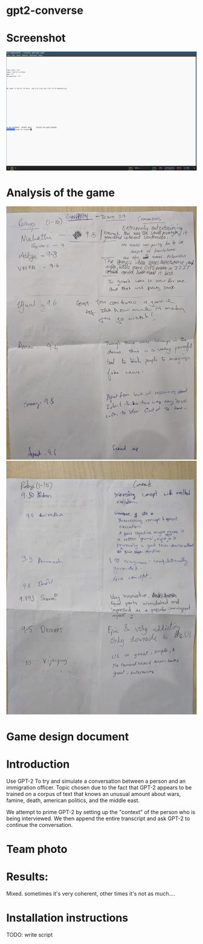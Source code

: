# gpt2-converse

# Screenshot
![screenshot](./screenshot.png)

# Analysis of the game

![feedback1](./feedback1.jpg)
![feedback2](./feedback2.jpg)

# Game design document

# Introduction

Use GPT-2 To try and simulate a conversation between a person and an immigration officer.
Topic chosen due to the fact that GPT-2 appears to be trained on a corpus of text that knows an
unusual amount about wars, famine, death, american politics, and the middle east.

We attempt to prime GPT-2 by setting up the "context" of the person who is being interviewed.
We then append the entire transcript and ask GPT-2 to continue the conversation.

# Team photo

# Results:

Mixed. sometimes it's very coherent, other times it's not as much....

# Installation instructions
TODO: write script
